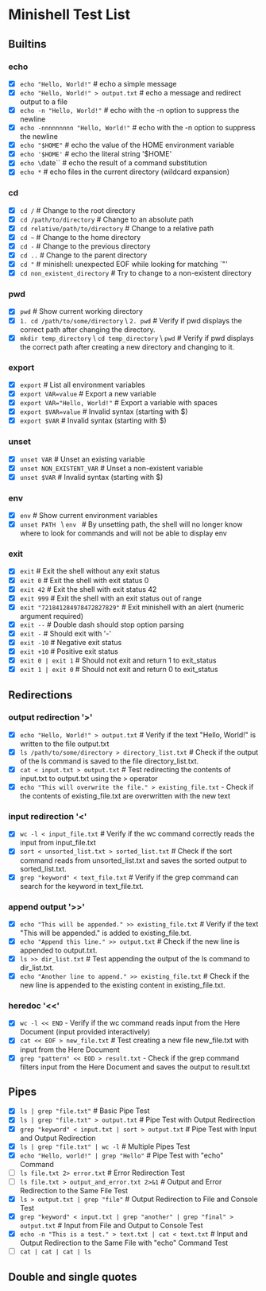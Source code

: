# Minishell Test List

## Builtins

### echo

- [x] `echo "Hello, World!"` # echo a simple message
- [x] `echo "Hello, World!" > output.txt` # echo a message and redirect output to a file
- [x] `echo -n "Hello, World!"` # echo with the -n option to suppress the newline
- [x] `echo -nnnnnnnnn "Hello, World!"` # echo with the -n option to suppress the newline
- [x] `echo "$HOME"` # echo the value of the HOME environment variable
- [x] `echo '$HOME'` # echo the literal string '$HOME'
- [x] `echo \`date\`` # echo the result of a command substitution
- [x] `echo *` # echo files in the current directory (wildcard expansion)

### cd

- [x] `cd /` # Change to the root directory
- [x] `cd /path/to/directory` # Change to an absolute path
- [x] `cd relative/path/to/directory` # Change to a relative path
- [x] `cd ~` # Change to the home directory
- [x] `cd -` # Change to the previous directory
- [x] `cd ..` # Change to the parent directory
- [x] `cd "` # minishell: unexpected EOF while looking for matching `"'
- [x] `cd non_existent_directory` # Try to change to a non-existent directory

### pwd

- [x] `pwd` # Show current working directory
- [x] `1. cd /path/to/some/directory` \ `2. pwd` # Verify if pwd displays the correct path after changing the directory.
- [x] `mkdir temp_directory` \ `cd temp_directory` \ `pwd` # Verify if pwd displays the correct path after creating a new directory and changing to it.

### export

- [x] `export` # List all environment variables
- [x] `export VAR=value` # Export a new variable
- [x] `export VAR="Hello, World!"` # Export a variable with spaces
- [x] `export $VAR=value` # Invalid syntax (starting with $)
- [x] `export $VAR` # Invalid syntax (starting with $)

### unset

- [x] `unset VAR` # Unset an existing variable
- [x] `unset NON_EXISTENT_VAR` # Unset a non-existent variable
- [x] `unset $VAR` # Invalid syntax (starting with $)

### env

- [x] `env` # Show current environment variables
- [x] `unset PATH ` \ `env ` # By unsetting path, the shell will no longer know where to look for commands and will not be able to display env

### exit

- [x] `exit` # Exit the shell without any exit status
- [x] `exit 0` # Exit the shell with exit status 0
- [x] `exit 42` # Exit the shell with exit status 42
- [x] `exit 999` # Exit the shell with an exit status out of range
- [x] `exit "721841284978472827829"` # Exit minishell with an alert (numeric argument required)
- [x] `exit --` # Double dash should stop option parsing
- [x] `exit -` # Should exit with '-'
- [x] `exit -10` # Negative exit status
- [x] `exit +10` # Positive exit status
- [x] `exit 0 | exit 1` # Should not exit and return 1 to exit_status
- [x] `exit 1 | exit 0` # Should not exit and return 0 to exit_status

## Redirections 

### output redirection '>'

- [x] `echo "Hello, World!" > output.txt` # Verify if the text "Hello, World!" is written to the file output.txt
- [x] `ls /path/to/some/directory > directory_list.txt` # Check if the output of the ls command is saved to the file directory_list.txt.
- [x] `cat < input.txt > output.txt` # Test redirecting the contents of input.txt to output.txt using the > operator
- [x] `echo "This will overwrite the file." > existing_file.txt` - Check if the contents of existing_file.txt are overwritten with the new text

### input redirection '<' 

- [x] `wc -l < input_file.txt` # Verify if the wc command correctly reads the input from input_file.txt
- [x] `sort < unsorted_list.txt > sorted_list.txt` # Check if the sort command reads from unsorted_list.txt and saves the sorted output to sorted_list.txt.
- [x] `grep "keyword" < text_file.txt` # Verify if the grep command can search for the keyword in text_file.txt.

### append output '>>'

- [x] `echo "This will be appended." >> existing_file.txt` # Verify if the text "This will be appended." is added to existing_file.txt.
- [x] `echo "Append this line." >> output.txt` # Check if the new line is appended to output.txt.
- [x] `ls >> dir_list.txt` # Test appending the output of the ls command to dir_list.txt.
- [x] `echo "Another line to append." >> existing_file.txt` # Check if the new line is appended to the existing content in existing_file.txt.

### heredoc '<<'
- [x] `wc -l << END` - Verify if the wc command reads input from the Here Document (input provided interactively)
- [x] `cat << EOF > new_file.txt` # Test creating a new file new_file.txt with input from the Here Document
- [x] `grep "pattern" << EOD > result.txt` - Check if the grep command filters input from the Here Document and saves the output to result.txt

## Pipes

- [x] `ls | grep "file.txt"` # Basic Pipe Test
- [x] `ls | grep "file.txt" > output.txt` # Pipe Test with Output Redirection
- [x] `grep "keyword" < input.txt | sort > output.txt` # Pipe Test with Input and Output Redirection
- [x] `ls | grep "file.txt" | wc -l` # Multiple Pipes Test
- [x] `echo "Hello, world!" | grep "Hello"` # Pipe Test with "echo" Command
- [ ] `ls file.txt 2> error.txt` # Error Redirection Test
- [ ] `ls file.txt > output_and_error.txt 2>&1` # Output and Error Redirection to the Same File Test
- [x] `ls > output.txt | grep "file"` # Output Redirection to File and Console Test
- [x] `grep "keyword" < input.txt | grep "another" | grep "final" > output.txt` # Input from File and Output to Console Test
- [x] `echo -n "This is a test." > text.txt | cat < text.txt` # Input and Output Redirection to the Same File with "echo" Command Test
- [ ] `cat | cat | cat | ls`

## Double and single quotes 
